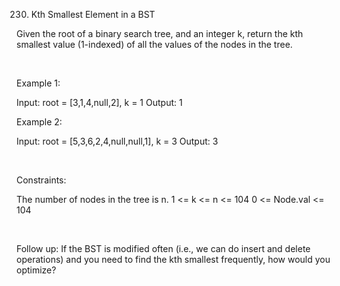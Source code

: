 230. Kth Smallest Element in a BST

Given the root of a binary search tree, and an integer k, return the kth smallest value (1-indexed) of all the values of the nodes in the tree.

 

Example 1:

Input: root = [3,1,4,null,2], k = 1
Output: 1


Example 2:

Input: root = [5,3,6,2,4,null,null,1], k = 3
Output: 3


 

Constraints:

The number of nodes in the tree is n.
1 <= k <= n <= 104
0 <= Node.val <= 104

 

Follow up: If the BST is modified often (i.e., we can do insert and delete operations) and you need to find the kth smallest frequently, how would you optimize?